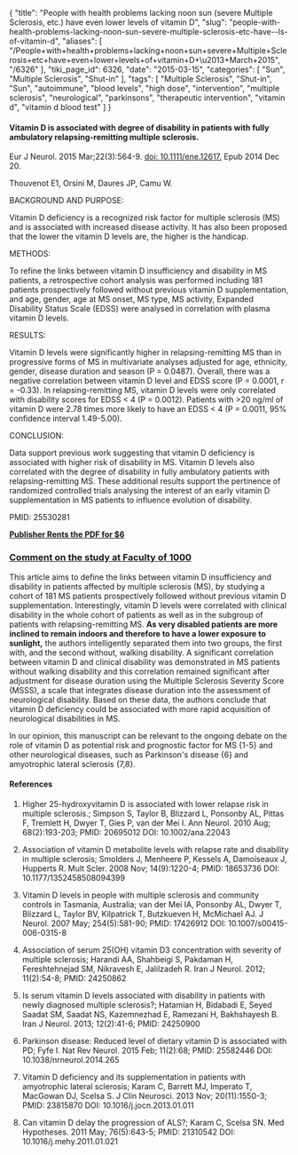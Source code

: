 {
    "title": "People with health problems lacking noon sun (severe Multiple Sclerosis, etc.) have even lower levels of vitamin D",
    "slug": "people-with-health-problems-lacking-noon-sun-severe-multiple-sclerosis-etc-have--ls-of-vitamin-d",
    "aliases": [
        "/People+with+health+problems+lacking+noon+sun+severe+Multiple+Sclerosis+etc+have+even+lower+levels+of+vitamin+D+\u2013+March+2015",
        "/6326"
    ],
    "tiki_page_id": 6326,
    "date": "2015-03-15",
    "categories": [
        "Sun",
        "Multiple Sclerosis",
        "Shut-in"
    ],
    "tags": [
        "Multiple Sclerosis",
        "Shut-in",
        "Sun",
        "autoimmune",
        "blood levels",
        "high dose",
        "intervention",
        "multiple sclerosis",
        "neurological",
        "parkinsons",
        "therapeutic intervention",
        "vitamin d",
        "vitamin d blood test"
    ]
}


#### Vitamin D is associated with degree of disability in patients with fully ambulatory relapsing-remitting multiple sclerosis.

Eur J Neurol. 2015 Mar;22(3):564-9. [doi: 10.1111/ene.12617.](https://doi.org/10.1111/ene.12617.) Epub 2014 Dec 20.

Thouvenot E1, Orsini M, Daures JP, Camu W.

BACKGROUND AND PURPOSE:

Vitamin D deficiency is a recognized risk factor for multiple sclerosis (MS) and is associated with increased disease activity. It has also been proposed that the lower the vitamin D levels are, the higher is the handicap.

METHODS:

To refine the links between vitamin D insufficiency and disability in MS patients, a retrospective cohort analysis was performed including 181 patients prospectively followed without previous vitamin D supplementation, and age, gender, age at MS onset, MS type, MS activity, Expanded Disability Status Scale (EDSS) were analysed in correlation with plasma vitamin D levels.

RESULTS:

Vitamin D levels were significantly higher in relapsing-remitting MS than in progressive forms of MS in multivariate analyses adjusted for age, ethnicity, gender, disease duration and season (P = 0.0487). Overall, there was a negative correlation between vitamin D level and EDSS score (P = 0.0001, r = -0.33). In relapsing-remitting MS, vitamin D levels were only correlated with disability scores for EDSS < 4 (P = 0.0012). Patients with >20 ng/ml of vitamin D were 2.78 times more likely to have an EDSS < 4 (P = 0.0011, 95% confidence interval 1.49-5.00).

CONCLUSION:

Data support previous work suggesting that vitamin D deficiency is associated with higher risk of disability in MS. Vitamin D levels also correlated with the degree of disability in fully ambulatory patients with relapsing-remitting MS. These additional results support the pertinence of randomized controlled trials analysing the interest of an early vitamin D supplementation in MS patients to influence evolution of disability.

PMID: 25530281

 **[Publisher Rents the PDF for $6](http://onlinelibrary.wiley.com/doi/10.1111/ene.12617/pdf)** 

### [Comment on the study at Faculty of 1000](http://f1000.com/prime/725287279%20)

This article aims to define the links between vitamin D insufficiency and disability in patients affected by multiple sclerosis (MS), by studying a cohort of 181 MS patients prospectively followed without previous vitamin D supplementation. Interestingly, vitamin D levels were correlated with clinical disability in the whole cohort of patients as well as in the subgroup of patients with relapsing-remitting MS.  **As very disabled patients are more inclined to remain indoors and therefore to have a lower exposure to sunlight,**  the authors intelligently separated them into two groups, the first with, and the second without, walking disability. A significant correlation between vitamin D and clinical disability was demonstrated in MS patients without walking disability and this correlation remained significant after adjustment for disease duration using the Multiple Sclerosis Severity Score (MSSS), a scale that integrates disease duration into the assessment of neurological disability. Based on these data, the authors conclude that vitamin D deficiency could be associated with more rapid acquisition of neurological disabilities in MS. 

In our opinion, this manuscript can be relevant to the ongoing debate on the role of vitamin D as potential risk and prognostic factor for MS {1-5} and other neurological diseases, such as Parkinson's disease {6} and amyotrophic lateral sclerosis {7,8}.

#### References

1. Higher 25-hydroxyvitamin D is associated with lower relapse risk in multiple sclerosis.; Simpson S, Taylor B, Blizzard L, Ponsonby AL, Pittas F, Tremlett H, Dwyer T, Gies P, van der Mei I. Ann Neurol. 2010 Aug; 68(2):193-203; PMID: 20695012 DOI: 10.1002/ana.22043

1. Association of vitamin D metabolite levels with relapse rate and disability in multiple sclerosis; Smolders J, Menheere P, Kessels A, Damoiseaux J, Hupperts R. Mult Scler. 2008 Nov; 14(9):1220-4; PMID: 18653736 DOI: 10.1177/1352458508094399

1. Vitamin D levels in people with multiple sclerosis and community controls in Tasmania, Australia; van der Mei IA, Ponsonby AL, Dwyer T, Blizzard L, Taylor BV, Kilpatrick T, Butzkueven H, McMichael AJ. J Neurol. 2007 May; 254(5):581-90; PMID: 17426912 DOI: 10.1007/s00415-006-0315-8

1. Association of serum 25(OH) vitamin D3 concentration with severity of multiple sclerosis; Harandi AA, Shahbeigi S, Pakdaman H, Fereshtehnejad SM, Nikravesh E, Jalilzadeh R. Iran J Neurol. 2012; 11(2):54-8; PMID: 24250862

1. Is serum vitamin D levels associated with disability in patients with newly diagnosed multiple sclerosis?; Hatamian H, Bidabadi E, Seyed Saadat SM, Saadat NS, Kazemnezhad E, Ramezani H, Bakhshayesh B. Iran J Neurol. 2013; 12(2):41-6; PMID: 24250900

1. Parkinson disease: Reduced level of dietary vitamin D is associated with PD; Fyfe I. Nat Rev Neurol. 2015 Feb; 11(2):68; PMID: 25582446 DOI: 10.1038/nrneurol.2014.265

1. Vitamin D deficiency and its supplementation in patients with amyotrophic lateral sclerosis; Karam C, Barrett MJ, Imperato T, MacGowan DJ, Scelsa S. J Clin Neurosci. 2013 Nov; 20(11):1550-3; PMID: 23815870 DOI: 10.1016/j.jocn.2013.01.011

1. Can vitamin D delay the progression of ALS?; Karam C, Scelsa SN. Med Hypotheses. 2011 May; 76(5):643-5; PMID: 21310542 DOI: 10.1016/j.mehy.2011.01.021